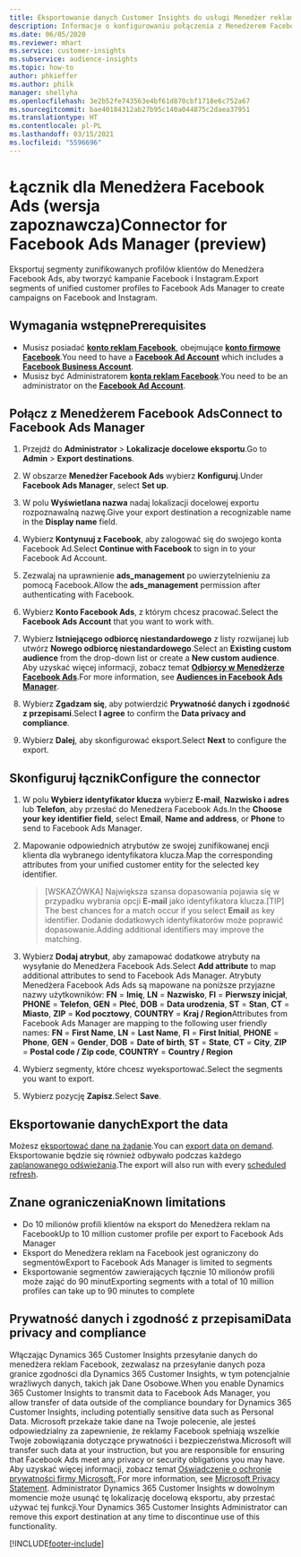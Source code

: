 ```yaml
---
title: Eksportowanie danych Customer Insights do usługi Menedżer reklam Facebook
description: Informacje o konfigurowaniu połączenia z Menedżerem Facebook Ads.
ms.date: 06/05/2020
ms.reviewer: mhart
ms.service: customer-insights
ms.subservice: audience-insights
ms.topic: how-to
author: phkieffer
ms.author: philk
manager: shellyha
ms.openlocfilehash: 3e2b52fe743563e4bf61d870cbf1718e6c752a67
ms.sourcegitcommit: bae40184312ab27b95c140a044875c2daea37951
ms.translationtype: HT
ms.contentlocale: pl-PL
ms.lasthandoff: 03/15/2021
ms.locfileid: "5596696"
---
```

# <a name="connector-for-facebook-ads-manager-preview"></a><span data-ttu-id="f07ab-103">Łącznik dla Menedżera Facebook Ads (wersja zapoznawcza)</span><span class="sxs-lookup"><span data-stu-id="f07ab-103">Connector for Facebook Ads Manager (preview)</span></span>

<span data-ttu-id="f07ab-104">Eksportuj segmenty zunifikowanych profilów klientów do Menedżera Facebook Ads, aby tworzyć kampanie Facebook i Instagram.</span><span class="sxs-lookup"><span data-stu-id="f07ab-104">Export segments of unified customer profiles to Facebook Ads Manager to create campaigns on Facebook and Instagram.</span></span>

## <a name="prerequisites"></a><span data-ttu-id="f07ab-105">Wymagania wstępne</span><span class="sxs-lookup"><span data-stu-id="f07ab-105">Prerequisites</span></span>

- <span data-ttu-id="f07ab-106">Musisz posiadać [**konto reklam Facebook**](https://www.facebook.com/business/learn/lessons/step-by-step-ads-manager-account), obejmujące [**konto firmowe Facebook**](https://business.facebook.com/).</span><span class="sxs-lookup"><span data-stu-id="f07ab-106">You need to have a [**Facebook Ad Account**](https://www.facebook.com/business/learn/lessons/step-by-step-ads-manager-account) which includes a [**Facebook Business Account**](https://business.facebook.com/).</span></span>
- <span data-ttu-id="f07ab-107">Musisz być Administratorem [**konta reklam Facebook**](https://www.facebook.com/business/learn/lessons/step-by-step-ads-manager-account).</span><span class="sxs-lookup"><span data-stu-id="f07ab-107">You need to be an administrator on the [**Facebook Ad Account**](https://www.facebook.com/business/learn/lessons/step-by-step-ads-manager-account).</span></span>

## <a name="connect-to-facebook-ads-manager"></a><span data-ttu-id="f07ab-108">Połącz z Menedżerem Facebook Ads</span><span class="sxs-lookup"><span data-stu-id="f07ab-108">Connect to Facebook Ads Manager</span></span>

1. <span data-ttu-id="f07ab-109">Przejdź do **Administrator** > **Lokalizacje docelowe eksportu**.</span><span class="sxs-lookup"><span data-stu-id="f07ab-109">Go to **Admin** > **Export destinations**.</span></span>

1. <span data-ttu-id="f07ab-110">W obszarze **Menedżer Facebook Ads** wybierz **Konfiguruj**.</span><span class="sxs-lookup"><span data-stu-id="f07ab-110">Under **Facebook Ads Manager**, select **Set up**.</span></span>

1. <span data-ttu-id="f07ab-111">W polu **Wyświetlana nazwa** nadaj lokalizacji docelowej exportu rozpoznawalną nazwę.</span><span class="sxs-lookup"><span data-stu-id="f07ab-111">Give your export destination a recognizable name in the **Display name** field.</span></span>

1. <span data-ttu-id="f07ab-112">Wybierz **Kontynuuj z Facebook**, aby zalogować się do swojego konta Facebook Ad.</span><span class="sxs-lookup"><span data-stu-id="f07ab-112">Select **Continue with Facebook** to sign in to your Facebook Ad Account.</span></span>

1. <span data-ttu-id="f07ab-113">Zezwalaj na uprawnienie **ads_management** po uwierzytelnieniu za pomocą Facebook.</span><span class="sxs-lookup"><span data-stu-id="f07ab-113">Allow the **ads_management** permission after authenticating with Facebook.</span></span>

1. <span data-ttu-id="f07ab-114">Wybierz **Konto Facebook Ads**, z którym chcesz pracować.</span><span class="sxs-lookup"><span data-stu-id="f07ab-114">Select the **Facebook Ads Account** that you want to work with.</span></span>

1. <span data-ttu-id="f07ab-115">Wybierz **Istniejącego odbiorcę niestandardowego** z listy rozwijanej lub utwórz **Nowego odbiorcę niestandardowego**.</span><span class="sxs-lookup"><span data-stu-id="f07ab-115">Select an **Existing custom audience** from the drop-down list or create a **New custom audience**.</span></span> <span data-ttu-id="f07ab-116">Aby uzyskać więcej informacji, zobacz temat [**Odbiorcy w Menedżerze Facebook Ads**](https://www.facebook.com/business/help/744354708981227?id=2469097953376494).</span><span class="sxs-lookup"><span data-stu-id="f07ab-116">For more information, see [**Audiences in Facebook Ads Manager**](https://www.facebook.com/business/help/744354708981227?id=2469097953376494).</span></span>

1. <span data-ttu-id="f07ab-117">Wybierz **Zgadzam się**, aby potwierdzić **Prywatność danych i zgodność z przepisami**.</span><span class="sxs-lookup"><span data-stu-id="f07ab-117">Select **I agree** to confirm the **Data privacy and compliance**.</span></span>

1. <span data-ttu-id="f07ab-118">Wybierz **Dalej**, aby skonfigurować eksport.</span><span class="sxs-lookup"><span data-stu-id="f07ab-118">Select **Next** to configure the export.</span></span>

## <a name="configure-the-connector"></a><span data-ttu-id="f07ab-119">Skonfiguruj łącznik</span><span class="sxs-lookup"><span data-stu-id="f07ab-119">Configure the connector</span></span>

1. <span data-ttu-id="f07ab-120">W polu **Wybierz identyfikator klucza** wybierz **E-mail**, **Nazwisko i adres** lub **Telefon**, aby przesłać do Menedżera Facebook Ads.</span><span class="sxs-lookup"><span data-stu-id="f07ab-120">In the **Choose your key identifier field**, select **Email**, **Name and address**, or **Phone** to send to Facebook Ads Manager.</span></span>

1. <span data-ttu-id="f07ab-121">Mapowanie odpowiednich atrybutów ze swojej zunifikowanej encji klienta dla wybranego identyfikatora klucza.</span><span class="sxs-lookup"><span data-stu-id="f07ab-121">Map the corresponding attributes from your unified customer entity for the selected key identifier.</span></span>
   > <span data-ttu-id="f07ab-122">[WSKAZÓWKA] Największa szansa dopasowania pojawia się w przypadku wybrania opcji **E-mail** jako identyfikatora klucza.</span><span class="sxs-lookup"><span data-stu-id="f07ab-122">[TIP] The best chances for a match occur if you select **Email** as key identifier.</span></span> <span data-ttu-id="f07ab-123">Dodanie dodatkowych identyfikatorów może poprawić dopasowanie.</span><span class="sxs-lookup"><span data-stu-id="f07ab-123">Adding additional identifiers may improve the matching.</span></span>

1. <span data-ttu-id="f07ab-124">Wybierz **Dodaj atrybut**, aby zamapować dodatkowe atrybuty na wysyłanie do Menedżera Facebook Ads.</span><span class="sxs-lookup"><span data-stu-id="f07ab-124">Select **Add attribute** to map additional attributes to send to Facebook Ads Manager.</span></span> <span data-ttu-id="f07ab-125">Atrybuty Menedżera Facebook Ads Ads są mapowane na poniższe przyjazne nazwy użytkowników: **FN** = **Imię**, **LN** = **Nazwisko**, **FI** = **Pierwszy inicjał**, **PHONE** = **Telefon**, **GEN** = **Płeć**, **DOB** = **Data urodzenia**, **ST** = **Stan**, **CT** = **Miasto**, **ZIP** = **Kod pocztowy**, **COUNTRY** = **Kraj / Region**</span><span class="sxs-lookup"><span data-stu-id="f07ab-125">Attributes from Facebook Ads Manager are mapping to the following user friendly names: **FN** = **First Name**, **LN** = **Last Name**, **FI** = **First Initial**, **PHONE** = **Phone**, **GEN** = **Gender**, **DOB** = **Date of birth**, **ST** = **State**, **CT** = **City**, **ZIP** = **Postal code / Zip code**, **COUNTRY** = **Country / Region**</span></span>

1. <span data-ttu-id="f07ab-126">Wybierz segmenty, które chcesz wyeksportować.</span><span class="sxs-lookup"><span data-stu-id="f07ab-126">Select the segments you want to export.</span></span>

1. <span data-ttu-id="f07ab-127">Wybierz pozycję **Zapisz**.</span><span class="sxs-lookup"><span data-stu-id="f07ab-127">Select **Save**.</span></span>

## <a name="export-the-data"></a><span data-ttu-id="f07ab-128">Eksportowanie danych</span><span class="sxs-lookup"><span data-stu-id="f07ab-128">Export the data</span></span>

<span data-ttu-id="f07ab-129">Możesz [eksportować dane na żądanie](export-destinations.md).</span><span class="sxs-lookup"><span data-stu-id="f07ab-129">You can [export data on demand](export-destinations.md).</span></span> <span data-ttu-id="f07ab-130">Eksportowanie będzie się również odbywało podczas każdego [zaplanowanego odświeżania](system.md#schedule-tab).</span><span class="sxs-lookup"><span data-stu-id="f07ab-130">The export will also run with every [scheduled refresh](system.md#schedule-tab).</span></span>

## <a name="known-limitations"></a><span data-ttu-id="f07ab-131">Znane ograniczenia</span><span class="sxs-lookup"><span data-stu-id="f07ab-131">Known limitations</span></span>

- <span data-ttu-id="f07ab-132">Do 10 milionów profili klientów na eksport do Menedżera reklam na Facebook</span><span class="sxs-lookup"><span data-stu-id="f07ab-132">Up to 10 million customer profile per export to Facebook Ads Manager</span></span> 
- <span data-ttu-id="f07ab-133">Eksport do Menedżera reklam na Facebook jest ograniczony do segmentów</span><span class="sxs-lookup"><span data-stu-id="f07ab-133">Export to Facebook Ads Manager is limited to segments</span></span>
- <span data-ttu-id="f07ab-134">Eksportowanie segmentów zawierających łącznie 10 milionów profili może zająć do 90 minut</span><span class="sxs-lookup"><span data-stu-id="f07ab-134">Exporting segments with a total of 10 million profiles can take up to 90 minutes to complete</span></span>

## <a name="data-privacy-and-compliance"></a><span data-ttu-id="f07ab-135">Prywatność danych i zgodność z przepisami</span><span class="sxs-lookup"><span data-stu-id="f07ab-135">Data privacy and compliance</span></span>

<span data-ttu-id="f07ab-136">Włączając Dynamics 365 Customer Insights przesyłanie danych do menedżera reklam Facebook, zezwalasz na przesyłanie danych poza granice zgodności dla Dynamics 365 Customer Insights, w tym potencjalnie wrażliwych danych, takich jak Dane Osobowe.</span><span class="sxs-lookup"><span data-stu-id="f07ab-136">When you enable Dynamics 365 Customer Insights to transmit data to Facebook Ads Manager, you allow transfer of data outside of the compliance boundary for Dynamics 365 Customer Insights, including potentially sensitive data such as Personal Data.</span></span> <span data-ttu-id="f07ab-137">Microsoft przekaże takie dane na Twoje polecenie, ale jesteś odpowiedzialny za zapewnienie, że reklamy Facebook spełniają wszelkie Twoje zobowiązania dotyczące prywatności i bezpieczeństwa.</span><span class="sxs-lookup"><span data-stu-id="f07ab-137">Microsoft will transfer such data at your instruction, but you are responsible for ensuring that Facebook Ads meet any privacy or security obligations you may have.</span></span> <span data-ttu-id="f07ab-138">Aby uzyskać więcej informacji, zobacz temat [Oświadczenie o ochronie prywatności firmy Microsoft.](https://go.microsoft.com/fwlink/?linkid=396732).</span><span class="sxs-lookup"><span data-stu-id="f07ab-138">For more information, see [Microsoft Privacy Statement](https://go.microsoft.com/fwlink/?linkid=396732).</span></span>
<span data-ttu-id="f07ab-139">Administrator Dynamics 365 Customer Insights w dowolnym momencie może usunąć tę lokalizację docelową eksportu, aby przestać używać tej funkcji.</span><span class="sxs-lookup"><span data-stu-id="f07ab-139">Your Dynamics 365 Customer Insights Administrator can remove this export destination at any time to discontinue use of this functionality.</span></span>


[!INCLUDE[footer-include](../includes/footer-banner.md)]